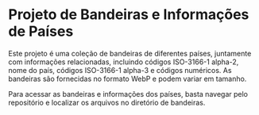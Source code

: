 # Projeto de Bandeiras e Informações de Países

Este projeto é uma coleção de bandeiras de diferentes países, juntamente com informações relacionadas, incluindo códigos ISO-3166-1 alpha-2, nome do país, códigos ISO-3166-1 alpha-3 e códigos numéricos. As bandeiras são fornecidas no formato WebP e podem variar em tamanho.

Para acessar as bandeiras e informações dos países, basta navegar pelo repositório e localizar os arquivos no diretório de bandeiras.
